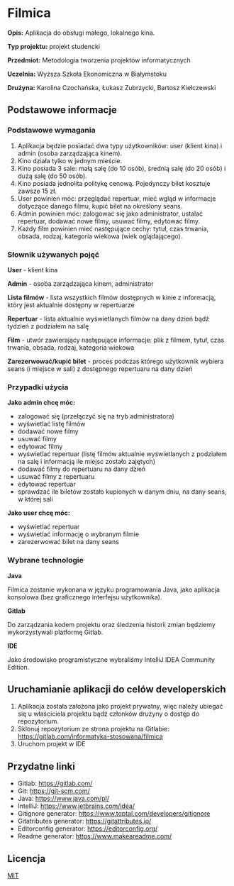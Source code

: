 # Filmica

**Opis:** Aplikacja do obsługi małego, lokalnego kina.

**Typ projektu:** projekt studencki 

**Przedmiot:** Metodologia tworzenia projektów informatycznych

**Uczelnia:** Wyższa Szkoła Ekonomiczna w Białymstoku

**Drużyna:** Karolina Czochańska, Łukasz Zubrzycki, Bartosz Kiełczewski

## Podstawowe informacje

### Podstawowe wymagania
1. Aplikacja będzie posiadać dwa typy użytkowników: user (klient kina) i admin (osoba zarządzająca kinem).
2. Kino działa tylko w jednym mieście.
3. Kino posiada 3 sale: małą salę (do 10 osób), średnią salę (do 20 osób) i dużą salę (do 50 osób).
4. Kino posiada jednolita politykę cenową. Pojedynczy bilet kosztuje zawsze 15 zł.
5. User powinien móc: przeglądać repertuar, mieć wgląd w informacje dotyczące danego filmu, kupić bilet na określony seans.
6. Admin powinien móc: zalogować się jako administrator, ustalać repertuar, dodawać nowe filmy, usuwać filmy, edytować filmy.
7. Każdy film powinien mieć następujące cechy: tytuł, czas trwania, obsada, rodzaj, kategoria wiekowa (wiek oglądającego).

### Słownik używanych pojęć
**User** - klient kina

**Admin** - osoba zarządzająca kinem, administrator

**Lista filmów** - lista wszystkich filmów dostępnych w kinie z informacją, który jest aktualnie dostępny w repertuarze

**Repertuar** - lista aktualnie wyświetlanych filmów na dany dzień bądź tydzień z podziałem na salę

**Film** - utwór zawierający następujące informacje: plik z filmem, tytuł, czas trwania, obsada, rodzaj, kategoria wiekowa 

**Zarezerwować/kupić bilet** - proces podczas którego użytkownik wybiera seans (i miejsce w sali) z dostępnego repertuaru na dany dzień

### Przypadki użycia
**Jako admin chcę móc:**
- zalogować się (przełączyć się na tryb administratora)
- wyświetlać listę filmów
- dodawać nowe filmy
- usuwać filmy
- edytować filmy
- wyświetlać repertuar (listę filmów aktualnie wyświetlanych z podziałem na salę i informacją ile miejsc zostało zajętych)
- dodawać filmy do repertuaru na dany dzień
- usuwać filmy z repertuaru
- edytować repertuar
- sprawdzać ile biletów zostało kupionych w danym dniu, na dany seans, w której sali

**Jako user chcę móc:**
- wyświetlać repertuar
- wyświetlać informację o wybranym filmie
- zarezerwować bilet na dany seans

### Wybrane technologie

**Java**

Filmica zostanie wykonana w języku programowania Java, jako aplikacja konsolowa (bez graficznego interfejsu użytkownika). 

**Gitlab**

Do zarządzania kodem projektu oraz śledzenia historii zmian będziemy wykorzystywali platformę Gitlab. 

**IDE**

Jako środowisko programistyczne wybraliśmy IntelliJ IDEA Community Edition.

## Uruchamianie aplikacji do celów developerskich
1. Aplikacja została założona jako projekt prywatny, więc należy ubiegać się u właściciela projektu bądź członków drużyny o dostęp do repozytorium.
2. Sklonuj repozytorium ze strona projektu na Gitlabie: https://gitlab.com/informatyka-stosowana/filmica
3. Uruchom projekt w IDE

## Przydatne linki
- Gitlab: https://gitlab.com/ 
- Git: https://git-scm.com/ 
- Java: https://www.java.com/pl/ 
- IntelliJ: https://www.jetbrains.com/idea/ 
- Gitignore generator: https://www.toptal.com/developers/gitignore 
- Gitatributes generator: https://gitattributes.io/ 
- Editorconfig generator: https://editorconfig.org/ 
- Readme generator: https://www.makeareadme.com/ 

## Licencja
[MIT](https://choosealicense.com/licenses/mit/)